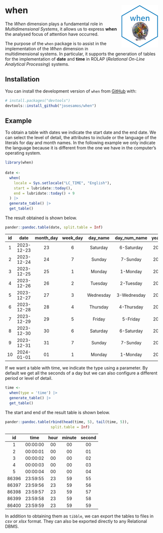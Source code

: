 
<!-- README.md is generated from README.Rmd. Please edit that file -->

# when <a href="https://josesamos.github.io/when/"><img src="man/figures/logo.png" align="right" height="139" alt="when website" /></a>

<!-- badges: start -->
<!-- badges: end -->

The *When* dimension plays a fundamental role in *Multidimensional
Systems*, it allows us to express **when** the analysed focus of
attention have occurred.

The purpose of the `when` package is to assist in the implementation of
the *When* dimension in multidimensional systems. In particular, it
supports the generation of tables for the implementation of **date** and
**time** in ROLAP (*Relational On-Line Analytical Processing*) systems.

## Installation

You can install the development version of `when` from
[GitHub](https://github.com/) with:

``` r
# install.packages("devtools")
devtools::install_github("josesamos/when")
```

## Example

To obtain a table with dates we indicate the start date and the end
date. We can select the level of detail, the attributes to include or
the language of the literals for day and month names. In the following
example we only indicate the language because it is different from the
one we have in the computer’s operating system.

``` r
library(when)

date <-
  when(
    locale = Sys.setlocale("LC_TIME", "English"),
    start = lubridate::today(),
    end = lubridate::today() + 9
  ) |>
  generate_table() |>
  get_table()
```

The result obtained is shown below.

``` r
pander::pandoc.table(date, split.table = Inf)
```

| id  |    date    | month_day | week_day | day_name  | day_num_name | year_week | week | year_month | month | month_name | month_num_name | year |
|:---:|:----------:|:---------:|:--------:|:---------:|:------------:|:---------:|:----:|:----------:|:-----:|:----------:|:--------------:|:----:|
|  1  | 2023-12-23 |    23     |    6     | Saturday  |  6-Saturday  |  2023-51  |  51  |  2023-12   |  12   |  December  |  12-December   | 2023 |
|  2  | 2023-12-24 |    24     |    7     |  Sunday   |   7-Sunday   |  2023-52  |  52  |  2023-12   |  12   |  December  |  12-December   | 2023 |
|  3  | 2023-12-25 |    25     |    1     |  Monday   |   1-Monday   |  2023-52  |  52  |  2023-12   |  12   |  December  |  12-December   | 2023 |
|  4  | 2023-12-26 |    26     |    2     |  Tuesday  |  2-Tuesday   |  2023-52  |  52  |  2023-12   |  12   |  December  |  12-December   | 2023 |
|  5  | 2023-12-27 |    27     |    3     | Wednesday | 3-Wednesday  |  2023-52  |  52  |  2023-12   |  12   |  December  |  12-December   | 2023 |
|  6  | 2023-12-28 |    28     |    4     | Thursday  |  4-Thursday  |  2023-52  |  52  |  2023-12   |  12   |  December  |  12-December   | 2023 |
|  7  | 2023-12-29 |    29     |    5     |  Friday   |   5-Friday   |  2023-52  |  52  |  2023-12   |  12   |  December  |  12-December   | 2023 |
|  8  | 2023-12-30 |    30     |    6     | Saturday  |  6-Saturday  |  2023-52  |  52  |  2023-12   |  12   |  December  |  12-December   | 2023 |
|  9  | 2023-12-31 |    31     |    7     |  Sunday   |   7-Sunday   |  2023-53  |  53  |  2023-12   |  12   |  December  |  12-December   | 2023 |
| 10  | 2024-01-01 |    01     |    1     |  Monday   |   1-Monday   |  2024-01  |  01  |  2024-01   |  01   |  January   |   01-January   | 2024 |

If we want a table with time, we indicate the type using a parameter. By
default we get all the seconds of a day but we can also configure a
different period or level of detail.

``` r
time <-
  when(type = 'time') |>
  generate_table() |>
  get_table()
```

The start and end of the result table is shown below.

``` r
pander::pandoc.table(rbind(head(time, 5), tail(time, 5)),
                     split.table = Inf)
```

|  id   |   time   | hour | minute | second |
|:-----:|:--------:|:----:|:------:|:------:|
|   1   | 00:00:00 |  00  |   00   |   00   |
|   2   | 00:00:01 |  00  |   00   |   01   |
|   3   | 00:00:02 |  00  |   00   |   02   |
|   4   | 00:00:03 |  00  |   00   |   03   |
|   5   | 00:00:04 |  00  |   00   |   04   |
| 86396 | 23:59:55 |  23  |   59   |   55   |
| 86397 | 23:59:56 |  23  |   59   |   56   |
| 86398 | 23:59:57 |  23  |   59   |   57   |
| 86399 | 23:59:58 |  23  |   59   |   58   |
| 86400 | 23:59:59 |  23  |   59   |   59   |

In addition to obtaining them as `tibble`, we can export the tables to
files in *csv* or *xlsx* format. They can also be exported directly to
any Relational DBMS.
